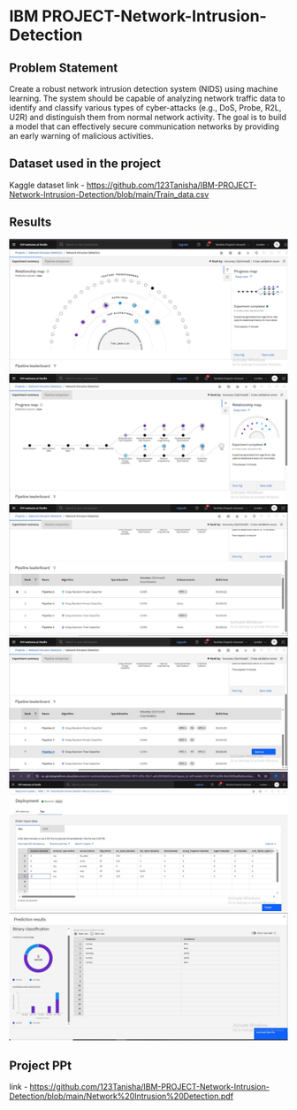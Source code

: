 # IBM PROJECT-Network-Intrusion-Detection

## Problem Statement
<p>Create a robust network intrusion detection system (NIDS) using machine learning. The system should be capable of analyzing network traffic data to identify and classify various types of cyber-attacks (e.g., DoS, Probe, R2L, U2R) and distinguish them from normal network activity. The goal is to build a model that can effectively secure communication networks by providing an early warning of malicious activities. </p>

## Dataset used in the project
Kaggle dataset link - https://github.com/123Tanisha/IBM-PROJECT-Network-Intrusion-Detection/blob/main/Train_data.csv

## Results
<img src="https://github.com/123Tanisha/IBM-PROJECT-Network-Intrusion-Detection/blob/main/1.jpg">
<img src="https://github.com/123Tanisha/IBM-PROJECT-Network-Intrusion-Detection/blob/main/2.jpg">
<img src="https://github.com/123Tanisha/IBM-PROJECT-Network-Intrusion-Detection/blob/main/3.jpg">
<img src="https://github.com/123Tanisha/IBM-PROJECT-Network-Intrusion-Detection/blob/main/4.jpg">
<img src="https://github.com/123Tanisha/IBM-PROJECT-Network-Intrusion-Detection/blob/main/5.jpg">
<img src="https://github.com/123Tanisha/IBM-PROJECT-Network-Intrusion-Detection/blob/main/6.jpg">

## Project PPt
link - https://github.com/123Tanisha/IBM-PROJECT-Network-Intrusion-Detection/blob/main/Network%20Intrusion%20Detection.pdf

